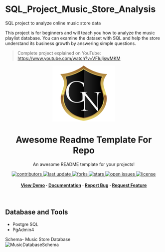 # SQL_Project_Music_Store_Analysis
SQL project to analyze online music store data

This project is for beginners and will teach you how to analyze the music playlist database. You can examine the dataset with SQL and help the store understand its business growth by answering simple questions.

> Complete project explained on YouTube: https://www.youtube.com/watch?v=VFIuIjswMKM

<div align="center">

  <img src="ln.png" alt="logo" width="200" height="auto" />
  <h1>Awesome Readme Template For Repo</h1>
  
  <p>
    An awesome README template for your projects! 
  </p>
  
  
<!-- Badges -->
<p>
  <a href="https://github.com/GiraldoNainggolan/SQL_Music_Store_Analysis/graphs/contributors">
    <img src="https://img.shields.io/github/contributors/GiraldoNainggolan/SQL_Music_Store_Analysis" alt="contributors" />
  </a>
  <a href="">
    <img src="https://img.shields.io/github/last-commit/GiraldoNainggolan/SQL_Music_Store_Analysis" alt="last update" />
  </a>
  <a href="https://github.com/GiraldoNainggolan/SQL_Music_Store_Analysis/network/members">
    <img src="https://img.shields.io/github/forks/GiraldoNainggolan/SQL_Music_Store_Analysis" alt="forks" />
  </a>
  <a href="https://github.com/GiraldoNainggolan/SQL_Music_Store_Analysis/stargazers">
    <img src="https://img.shields.io/github/stars/GiraldoNainggolan/SQL_Music_Store_Analysis" alt="stars" />
  </a>
  <a href="https://github.com/GiraldoNainggolan/SQL_Music_Store_Analysis/issues/">
    <img src="https://img.shields.io/github/issues/GiraldoNainggolan/SQL_Music_Store_Analysis" alt="open issues" />
  </a>
  <a href="https://github.com/GiraldoNainggolan/SQL_Music_Store_Analysis/blob/master/LICENSE">
    <img src="https://img.shields.io/github/license/GiraldoNainggolan/SQL_Music_Store_Analysis.svg" alt="license" />
  </a>
</p>
   
<h4>
    <a href="https://github.com/GiraldoNainggolan/SQL_Music_Store_Analysis">View Demo</a>
  <span> · </span>
    <a href="https://github.com/GiraldoNainggolan/SQL_Music_Store_Analysis">Documentation</a>
  <span> · </span>
    <a href="https://github.com/GiraldoNainggolan/SQL_Music_Store_Analysis/issues/">Report Bug</a>
  <span> · </span>
    <a href="https://github.com/GiraldoNainggolan/SQL_Music_Store_Analysis/issues/">Request Feature</a>
  </h4>
</div>

<br />

## Database and Tools
* Postgre SQL
* PgAdmin4

Schema- Music Store Database  
![MusicDatabaseSchema](https://user-images.githubusercontent.com/112153548/213707717-bfc9f479-52d9-407b-99e1-e94db7ae10a3.png)
